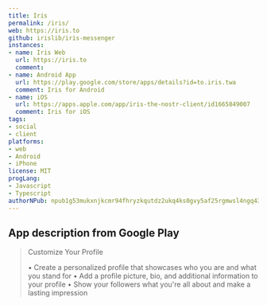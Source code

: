 ```yaml
---
title: Iris
permalink: /iris/
web: https://iris.to
github: irislib/iris-messenger
instances:
- name: Iris Web
  url: https://iris.to
  comment: 
- name: Android App 
  url: https://play.google.com/store/apps/details?id=to.iris.twa
  comment: Iris for Android
- name: iOS
  url: https://apps.apple.com/app/iris-the-nostr-client/id1665849007
  comment: Iris for iOS
tags:
- social
- client
platforms:
- web
- Android
- iPhone
license: MIT
progLang:
- Javascript 
- Typescript 
authorNPub: npub1g53mukxnjkcmr94fhryzkqutdz2ukq4ks0gvy5af25rgmwsl4ngq43drvk
---
```


## App description from Google Play

> Customize Your Profile
> 
> • Create a personalized profile that showcases who you are and what you stand for
> • Add a profile picture, bio, and additional information to your profile
> • Show your followers what you're all about and make a lasting impression